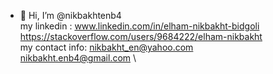 - 👋 Hi, I’m @nikbakhtenb4  \
my linkedin : www.linkedin.com/in/elham-nikbakht-bidgoli  \
https://stackoverflow.com/users/9684222/elham-nikbakht  \
my contact info: nikbakht_en@yahoo.com  \
nikbakht.enb4@gmail.com \
